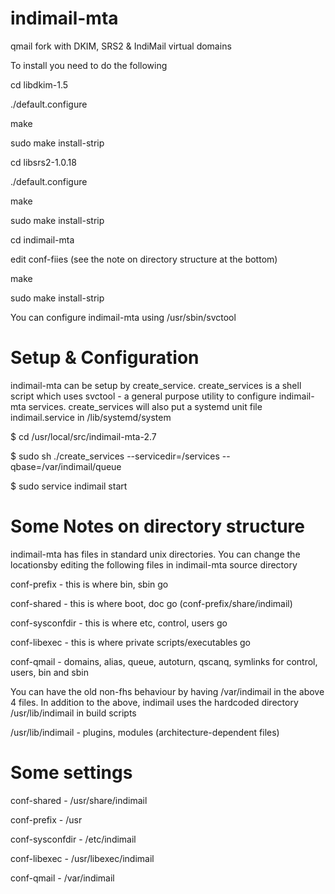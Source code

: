 # indimail-mta
qmail fork with DKIM, SRS2 &amp; IndiMail virtual domains

To install you need to do the following


cd libdkim-1.5

./default.configure

make

sudo make install-strip


cd libsrs2-1.0.18

./default.configure

make

sudo make install-strip


cd indimail-mta

edit conf-fiies (see the note on directory structure at the bottom)

make

sudo make install-strip

You can configure indimail-mta using /usr/sbin/svctool

# Setup & Configuration
indimail-mta can be setup by create_service. create_services is a shell script which uses svctool -  a general purpose utility to configure indimail-mta services. create_services will also put a systemd unit file indimail.service in /lib/systemd/system

$ cd /usr/local/src/indimail-mta-2.7

$ sudo sh ./create_services --servicedir=/services --qbase=/var/indimail/queue

$ sudo service indimail start

Some Notes on directory structure
=================================
indimail-mta has files in standard unix directories. You can change
the locationsby editing the following files in indimail-mta source
directory

conf-prefix       - this is where bin, sbin go

conf-shared       - this is where boot, doc go (conf-prefix/share/indimail)

conf-sysconfdir   - this is where etc, control, users go

conf-libexec      - this is where private scripts/executables go

conf-qmail        - domains, alias, queue, autoturn, qscanq, symlinks
                    for control, users, bin and sbin

You can have the old non-fhs behaviour by having /var/indimail in the
above 4 files. In addition to the above, indimail uses the hardcoded
directory /usr/lib/indimail in build scripts

/usr/lib/indimail - plugins, modules (architecture-dependent files)

# Some settings

conf-shared       - /usr/share/indimail

conf-prefix       - /usr

conf-sysconfdir   - /etc/indimail

conf-libexec      - /usr/libexec/indimail

conf-qmail        - /var/indimail
